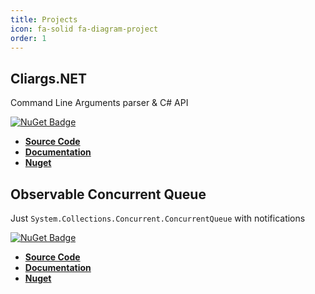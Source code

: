 ```yaml
---
title: Projects
icon: fa-solid fa-diagram-project
order: 1
---
```


## Cliargs.NET

Command Line Arguments parser & C# API

[![NuGet Badge](https://buildstats.info/nuget/Cliargs.NET)](https://www.nuget.org/packages/Cliargs.NET/)

 - [**Source Code**](https://github.com/YounesCheikh/Cliargs.NET)
 - [**Documentation**](https://somecode.net/Cliargs.NET/)
 - [**Nuget**](https://somecode.net/Cliargs.NET/)

## Observable Concurrent Queue

Just `System.Collections.Concurrent.ConcurrentQueue` with notifications

[![NuGet Badge](https://buildstats.info/nuget/ObservableConcurrentQueue)](https://www.nuget.org/packages/ObservableConcurrentQueue/)

 - [**Source Code**](https://github.com/YounesCheikh/ObservableConcurrentQueue/tree/master)
 - [**Documentation**](https://somecode.net/ObservableConcurrentQueue/)
 - [**Nuget**](https://www.nuget.org/packages/ObservableConcurrentQueue/)
